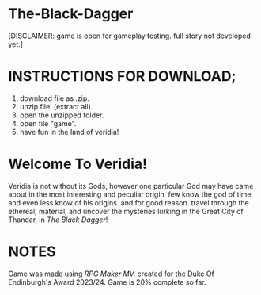 # The-Black-Dagger
[DISCLAIMER: game is open for gameplay testing. full story not developed yet.]
  
# INSTRUCTIONS FOR DOWNLOAD;
  1) download file as .zip.
  2) unzip file. (extract all).
  3) open the unzipped folder.
  4) open file "game".
  5) have fun in the land of veridia!

# Welcome To Veridia!
Veridia is not without its Gods, however one particular God may have came about in the most interesting and peculiar origin.
few know the god of time, and even less know of his origins. and for good reason.
travel through the ethereal, material, and uncover the mysteries lurking in the Great City of Thandar, in _The Black Dagger_!



# NOTES
Game was made using _RPG Maker MV._
created for the Duke Of Endinburgh's Award 2023/24. 
Game is 20% complete so far.
